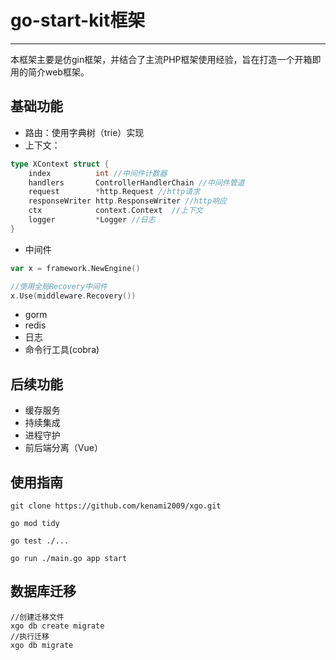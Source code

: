 # go-start-kit框架

---

本框架主要是仿gin框架，并结合了主流PHP框架使用经验，旨在打造一个开箱即用的简介web框架。

## 基础功能

* 路由：使用字典树（trie）实现
* 上下文：
```go
type XContext struct {
	index          int //中间件计数器
	handlers       ControllerHandlerChain //中间件管道
	request        *http.Request //http请求
	responseWriter http.ResponseWriter //http响应
	ctx            context.Context  //上下文
	logger         *Logger //日志
}
```
* 中间件

```go
var x = framework.NewEngine()

//使用全局Recovery中间件
x.Use(middleware.Recovery())
```
* gorm
* redis
* 日志
* 命令行工具(cobra)

## 后续功能
* 缓存服务
* 持续集成
* 进程守护
* 前后端分离（Vue）


## 使用指南

```
git clone https://github.com/kenami2009/xgo.git

go mod tidy

go test ./...

go run ./main.go app start
```

## 数据库迁移
```
//创建迁移文件
xgo db create migrate
//执行迁移
xgo db migrate
```

